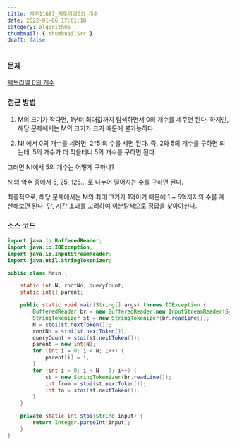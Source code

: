 ```yaml
---
title: 백준11687_팩토리얼0의 개수
date: 2022-01-06 17:01:18
category: algorithms
thumbnail: { thumbnailSrc }
draft: false
---
```


### 문제

[팩토리얼 0의 개수](https://www.acmicpc.net/problem/11687)

### 접근 방법
1. M의 크기가 작다면, 1부터 최대값까지 탐색하면서 0의 개수를 세주면 된다. 하지만, 해당 문제에서는 M의 크기가 크기 때문에 불가능하다.

2. N! 에서 0의 개수를 세려면, 2*5 의 수를 세면 된다.
즉, 2와 5의 개수를 구하면 되는데, 5의 개수가 더 적을테니 5의 개수를 구하면 된다.

그러면 N!에서 5의 개수는 어떻게 구하나?

N!의 약수 중에서 5, 25, 125... 로 나누어 떨어지는 수를 구하면 된다.

최종적으로, 해당 문제에서는 M의 최대 크기가 1억이기 때문에 1 ~ 5억까지의 수를 계산해보면 된다. 단, 시간 초과를 고려하여 이분탐색으로 정답을 찾아야한다.

### 소스 코드

```java
import java.io.BufferedReader;
import java.io.IOException;
import java.io.InputStreamReader;
import java.util.StringTokenizer;

public class Main {

	static int N, rootNo, queryCount;
	static int[] parent;

	public static void main(String[] args) throws IOException {
		BufferedReader br = new BufferedReader(new InputStreamReader(System.in));
		StringTokenizer st = new StringTokenizer(br.readLine());
		N = stoi(st.nextToken());
		rootNo = stoi(st.nextToken());
		queryCount = stoi(st.nextToken());
		parent = new int[N];
		for (int i = 0; i < N; i++) {
			parent[i] = i;
		}
		for (int i = 0; i < N - 1; i++) {
			st = new StringTokenizer(br.readLine());
			int from = stoi(st.nextToken());
			int to = stoi(st.nextToken());
		}
	}

	private static int stoi(String input) {
		return Integer.parseInt(input);
	}
}
```